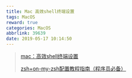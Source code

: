 ```yaml
---
title: Mac 高效shell终端设置
tags: MacOS
reward: true
categories: MacOS
abbrlink: 39639
date: 2019-05-17 10:14:50
---
```


> [mac：高效shell终端设置](<https://my.oschina.net/wii01/blog/1486254>)
>
> [zsh+on-my-zsh配置教程指南（程序员必备）](https://segmentfault.com/a/1190000013612471)

